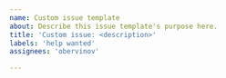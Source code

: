 ```yaml
---
name: Custom issue template
about: Describe this issue template's purpose here.
title: 'Custom issue: <description>'
labels: 'help wanted'
assignees: 'obervinov'

---
```



